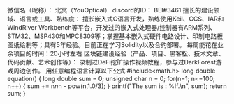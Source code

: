 微信名（昵称）： 北冥（YouOptical）
discord的ID： BEI#3461
擅长的建设领域、语言或工具、熟练度： 
擅长嵌入式C语言开发，熟练使用Keil、CCS、IAR和WindRiver Workbench等平台，开发过的嵌入式处理器/控制器有ARM系列、STM32、MSP430和MPC8309等；掌握基本嵌入式硬件电路设计、印制电路板图纸绘制等；具有5年经验。目前正在学习Solidity以及合约部署。
每周能花在业余项目的时间：20小时左右
区块链建设经验（产品、项目、黑客松、技术文章、代码贡献、艺术创作等）： 录制过DeFi挖矿操作视频教程，参与过DarkForest游戏周边创作。
用任意编程语言计算以下公式 
#include<math.h>
long double equation()
{
      long double sum = 0;
      unsigned char n = 0;
      for(n=1; n<=100; n++)
      {
            sum += n*n*n - pow(n,1.0/3);
      }
      printf("The sum is : %lf.\n", sum);
      return sum;
}
